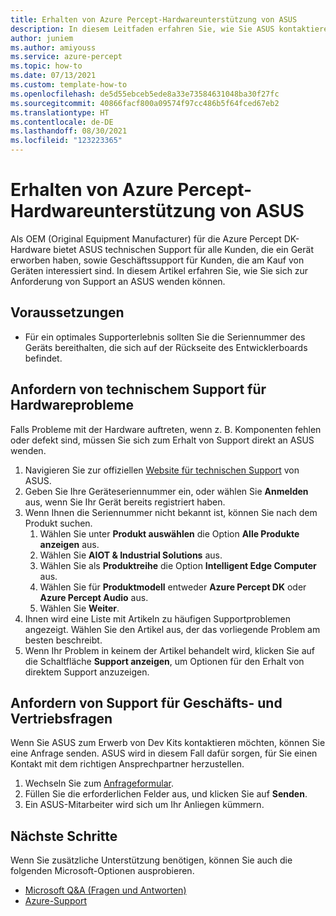 ```yaml
---
title: Erhalten von Azure Percept-Hardwareunterstützung von ASUS
description: In diesem Leitfaden erfahren Sie, wie Sie ASUS kontaktieren können, um technischen Support für die Azure Percept DK-Hardware zu erhalten.
author: juniem
ms.author: amiyouss
ms.service: azure-percept
ms.topic: how-to
ms.date: 07/13/2021
ms.custom: template-how-to
ms.openlocfilehash: de5d55ebceb5ede8a33e73584631048ba30f27fc
ms.sourcegitcommit: 40866facf800a09574f97cc486b5f64fced67eb2
ms.translationtype: HT
ms.contentlocale: de-DE
ms.lasthandoff: 08/30/2021
ms.locfileid: "123223365"
---
```

# <a name="get-azure-percept-hardware-support-from-asus"></a>Erhalten von Azure Percept-Hardwareunterstützung von ASUS

Als OEM (Original Equipment Manufacturer) für die Azure Percept DK-Hardware bietet ASUS technischen Support für alle Kunden, die ein Gerät erworben haben, sowie Geschäftssupport für Kunden, die am Kauf von Geräten interessiert sind. In diesem Artikel erfahren Sie, wie Sie sich zur Anforderung von Support an ASUS wenden können.


## <a name="prerequisites"></a>Voraussetzungen

- Für ein optimales Supporterlebnis sollten Sie die Seriennummer des Geräts bereithalten, die sich auf der Rückseite des Entwicklerboards befindet.

## <a name="get-technical-support-for-hardware-issues"></a>Anfordern von technischem Support für Hardwareprobleme
Falls Probleme mit der Hardware auftreten, wenn z. B. Komponenten fehlen oder defekt sind, müssen Sie sich zum Erhalt von Support direkt an ASUS wenden.
1. Navigieren Sie zur offiziellen [Website für technischen Support](https://www.asus.com/us/support/contact/troubleshooting) von ASUS.
1. Geben Sie Ihre Geräteseriennummer ein, oder wählen Sie **Anmelden** aus, wenn Sie Ihr Gerät bereits registriert haben.
1. Wenn Ihnen die Seriennummer nicht bekannt ist, können Sie nach dem Produkt suchen.
    1. Wählen Sie unter **Produkt auswählen** die Option **Alle Produkte anzeigen** aus.
    1. Wählen Sie **AIOT & Industrial Solutions** aus.
    1. Wählen Sie als **Produktreihe** die Option **Intelligent Edge Computer** aus.
    1. Wählen Sie für **Produktmodell** entweder **Azure Percept DK** oder **Azure Percept Audio** aus.
    1. Wählen Sie **Weiter**.
1. Ihnen wird eine Liste mit Artikeln zu häufigen Supportproblemen angezeigt. Wählen Sie den Artikel aus, der das vorliegende Problem am besten beschreibt.
1. Wenn Ihr Problem in keinem der Artikel behandelt wird, klicken Sie auf die Schaltfläche **Support anzeigen**, um Optionen für den Erhalt von direktem Support anzuzeigen.

## <a name="get-support-for-business-and-sales-questions"></a>Anfordern von Support für Geschäfts- und Vertriebsfragen
Wenn Sie ASUS zum Erwerb von Dev Kits kontaktieren möchten, können Sie eine Anfrage senden. ASUS wird in diesem Fall dafür sorgen, für Sie einen Kontakt mit dem richtigen Ansprechpartner herzustellen.
1. Wechseln Sie zum [Anfrageformular](https://iot.asus.com/inquiry/).
1. Füllen Sie die erforderlichen Felder aus, und klicken Sie auf **Senden**.
1. Ein ASUS-Mitarbeiter wird sich um Ihr Anliegen kümmern.

## <a name="next-steps"></a>Nächste Schritte
Wenn Sie zusätzliche Unterstützung benötigen, können Sie auch die folgenden Microsoft-Optionen ausprobieren.
- [Microsoft Q&A (Fragen und Antworten)](/answers/products/)
- [Azure-Support](https://azure.microsoft.com/support/plans/)